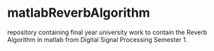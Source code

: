 # matlabReverbAlgorithm
repository containing final year university work to contain the Reverb Algorithm in matlab from Digital Signal Processing Semester 1.
